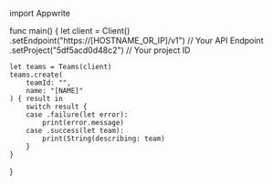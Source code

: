 import Appwrite

func main() {
    let client = Client()
      .setEndpoint("https://[HOSTNAME_OR_IP]/v1") // Your API Endpoint
      .setProject("5df5acd0d48c2") // Your project ID

    let teams = Teams(client)
    teams.create(
        teamId: "",
        name: "[NAME]"
    ) { result in
        switch result {
        case .failure(let error):
            print(error.message)
        case .success(let team):
            print(String(describing: team)
        }
    }
}
